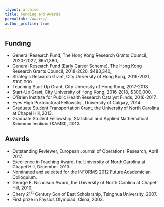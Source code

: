 ```yaml
---
layout: archive
title: Funding and Awards
permalink: /awards/
author_profile: true
---
```


## Funding

* General Research Fund, The Hong Kong Research Grants Council, 2020-2022, $651,380[.](https://cerg1.ugc.edu.hk/cergprod/scrrm00542.jsp?proj_id=11504620&old_proj_id=null&proj_title=&isname=&ioname=&institution=&subject=&pages=1&year=&theSubmit=11504620)
* General Research Fund (Early Career Scheme), The Hong Kong Research Grants Council, 2018-2020, $483,340[.](https://cerg1.ugc.edu.hk/cergprod/scrrm00542.jsp?proj_id=21500517&old_proj_id=null&proj_title=&isname=&ioname=&institution=&subject=&pages=1&year=&theSubmit=21500517)
* Strategic Research Grant, City University of Hong Kong, 2019-2021, $100,000.
* Teaching Start-Up Grant, City University of Hong Kong, 2017-2018.
* Start-Up Grant, City University of Hong Kong, 2016-2018, $300,000.
* O'Brien Institute for Public Health Research Catalyst Funds, 2016-2017.
* Eyes High Postdoctoral Fellowship, University of Calgary, 2014.
* Graduate Student Transportation Grant, the University of North Carolina at Chapel Hill, 2013.
* Graduate Student Fellowship, Statistical and Applied Mathematical Sciences Institute (SAMSI), 2012.

## Awards

* Outstanding Reviewer[,](/files/OutstandingAward-EJOR.pdf) European Journal of Operational Research, April 2017.
* Excellence in Teaching Award[,](/files/UNC-Teaching-Award.pdf) the University of North Carolina at Chapel Hill, December 2013.
* Nominated and selected for the INFORMS 2012 Future Academician Colloquium.
* George E. Nicholson Award[,](/files/UNC-Nicholson-Award.pdf) the University of North Carolina at Chapel Hill, 2010.
* Chery 21<sup>st</sup> Century Son of East Scholarship, Tsinghua University, 2007.
* First prize in Physics Olympiad, China, 2003.

